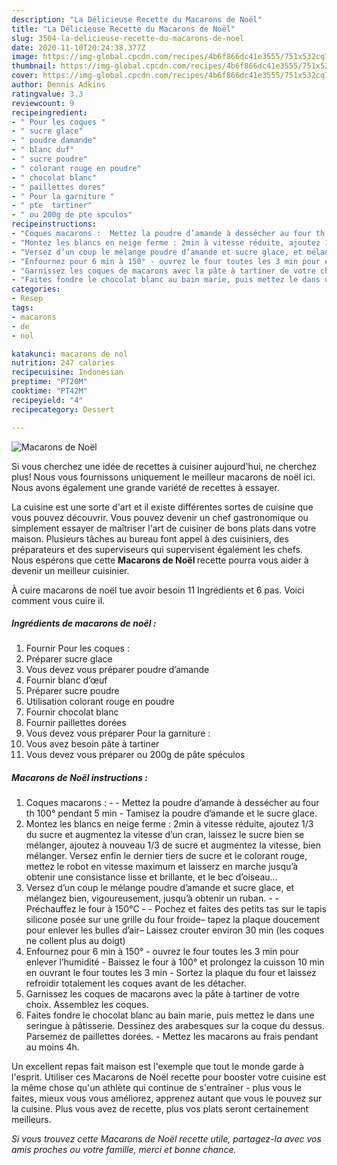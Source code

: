 ```yaml
---
description: "La Délicieuse Recette du Macarons de Noël"
title: "La Délicieuse Recette du Macarons de Noël"
slug: 3504-la-delicieuse-recette-du-macarons-de-noel
date: 2020-11-10T20:24:38.377Z
image: https://img-global.cpcdn.com/recipes/4b6f866dc41e3555/751x532cq70/macarons-de-noel-photo-principale-de-la-recette.jpg
thumbnail: https://img-global.cpcdn.com/recipes/4b6f866dc41e3555/751x532cq70/macarons-de-noel-photo-principale-de-la-recette.jpg
cover: https://img-global.cpcdn.com/recipes/4b6f866dc41e3555/751x532cq70/macarons-de-noel-photo-principale-de-la-recette.jpg
author: Dennis Adkins
ratingvalue: 3.3
reviewcount: 9
recipeingredient:
- " Pour les coques "
- " sucre glace"
- " poudre damande"
- " blanc duf"
- " sucre poudre"
- " colorant rouge en poudre"
- " chocolat blanc"
- " paillettes dores"
- " Pour la garniture "
- " pte  tartiner"
- " ou 200g de pte spculos"
recipeinstructions:
- "Coques macarons :  Mettez la poudre d’amande à dessécher au four th 100° pendant 5 min Tamisez la poudre d’amande et le sucre glace."
- "Montez les blancs en neige ferme : 2min à vitesse réduite, ajoutez 1/3 du sucre et augmentez la vitesse d’un cran, laissez le sucre bien se mélanger, ajoutez à nouveau 1/3 de sucre et augmentez la vitesse, bien mélanger. Versez enfin le dernier tiers de sucre et le colorant rouge, mettez le robot en vitesse maximum et laisserz en marche jusqu’à obtenir une consistance lisse et brillante, et le bec d’oiseau…"
- "Versez d’un coup le mélange poudre d’amande et sucre glace, et mélangez bien, vigoureusement, jusqu’à obtenir un ruban.  Préchauffez le four à 150°C  Pochez et faites des petits tas sur le tapis silicone posée sur une grille du four froide– tapez la plaque doucement pour enlever les bulles d’air– Laissez crouter environ 30 min (les coques ne collent plus au doigt)"
- "Enfournez pour 6 min à 150° - ouvrez le four toutes les 3 min pour enlever l’humidité Baissez le four à 100° et prolongez la cuisson 10 min en ouvrant le four toutes les 3 min Sortez la plaque du four et laissez refroidir totalement les coques avant de les détacher."
- "Garnissez les coques de macarons avec la pâte à tartiner de votre choix. Assemblez les coques."
- "Faites fondre le chocolat blanc au bain marie, puis mettez le dans une seringue à pâtisserie. Dessinez des arabesques sur la coque du dessus. Parsemez de paillettes dorées. Mettez les macarons au frais pendant au moins 4h."
categories:
- Resep
tags:
- macarons
- de
- nol

katakunci: macarons de nol 
nutrition: 247 calories
recipecuisine: Indonesian
preptime: "PT20M"
cooktime: "PT42M"
recipeyield: "4"
recipecategory: Dessert

---
```



![Macarons de Noël](https://img-global.cpcdn.com/recipes/4b6f866dc41e3555/751x532cq70/macarons-de-noel-photo-principale-de-la-recette.jpg)

Si vous cherchez une idée de recettes à cuisiner aujourd'hui, ne cherchez plus! Nous vous fournissons uniquement le meilleur macarons de noël ici. Nous avons également une grande variété de recettes à essayer.

La cuisine est une sorte d'art et il existe différentes sortes de cuisine que vous pouvez découvrir. Vous pouvez devenir un chef gastronomique ou simplement essayer de maîtriser l'art de cuisiner de bons plats dans votre maison. Plusieurs tâches au bureau font appel à des cuisiniers, des préparateurs et des superviseurs qui supervisent également les chefs. Nous espérons que cette <strong> Macarons de Noël </strong> recette pourra vous aider à devenir un meilleur cuisinier.

<!--inarticleads1-->

À cuire macarons de noël tue avoir besoin 11 Ingrédients et 6 pas. Voici comment vous cuire il.

##### Ingrédients de macarons de noël :

1. Fournir  Pour les coques :
1. Préparer  sucre glace
1. Vous devez vous préparer  poudre d’amande
1. Fournir  blanc d’œuf
1. Préparer  sucre poudre
1. Utilisation  colorant rouge en poudre
1. Fournir  chocolat blanc
1. Fournir  paillettes dorées
1. Vous devez vous préparer  Pour la garniture :
1. Vous avez besoin  pâte à tartiner
1. Vous devez vous préparer  ou 200g de pâte spéculos




<!--inarticleads2-->

##### Macarons de Noël instructions :

1. Coques macarons : -  - Mettez la poudre d’amande à dessécher au four th 100° pendant 5 min - Tamisez la poudre d’amande et le sucre glace.
1. Montez les blancs en neige ferme : 2min à vitesse réduite, ajoutez 1/3 du sucre et augmentez la vitesse d’un cran, laissez le sucre bien se mélanger, ajoutez à nouveau 1/3 de sucre et augmentez la vitesse, bien mélanger. Versez enfin le dernier tiers de sucre et le colorant rouge, mettez le robot en vitesse maximum et laisserz en marche jusqu’à obtenir une consistance lisse et brillante, et le bec d’oiseau…
1. Versez d’un coup le mélange poudre d’amande et sucre glace, et mélangez bien, vigoureusement, jusqu’à obtenir un ruban. -  - Préchauffez le four à 150°C -  - Pochez et faites des petits tas sur le tapis silicone posée sur une grille du four froide– tapez la plaque doucement pour enlever les bulles d’air– Laissez crouter environ 30 min (les coques ne collent plus au doigt)
1. Enfournez pour 6 min à 150° - ouvrez le four toutes les 3 min pour enlever l’humidité - Baissez le four à 100° et prolongez la cuisson 10 min en ouvrant le four toutes les 3 min - Sortez la plaque du four et laissez refroidir totalement les coques avant de les détacher.
1. Garnissez les coques de macarons avec la pâte à tartiner de votre choix. Assemblez les coques.
1. Faites fondre le chocolat blanc au bain marie, puis mettez le dans une seringue à pâtisserie. Dessinez des arabesques sur la coque du dessus. Parsemez de paillettes dorées. - Mettez les macarons au frais pendant au moins 4h.




<!--inarticleads1-->

<p>
Un excellent repas fait maison est l'exemple que tout le monde garde à l'esprit. Utiliser ces Macarons de Noël recette pour booster votre cuisine est la même chose qu'un athlète qui continue de s'entraîner - plus vous le faites, mieux vous vous améliorez, apprenez autant que vous le pouvez sur la cuisine. Plus vous avez de recette, plus vos plats seront certainement meilleurs.
</p>

<p>
<i>Si vous trouvez cette Macarons de Noël recette utile, partagez-la avec vos amis proches ou votre famille, merci et bonne chance.</i>
</p>
